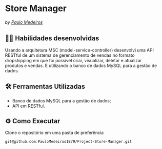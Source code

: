 # Store Manager
###### by _[Paulo Medeiros](https://www.linkedin.com/in/paulo-medeiros-dev1879/)_

## :man_technologist: Habilidades desenvolvidas

Usando a arquitetura MSC (model-service-controller) desenvolvi uma API RESTful de um sistema de gerenciamento de vendas no formato dropshipping em que foi possível criar, visualizar, deletar e atualizar produtos e vendas. E utilizando o banco de dados MySQL para a gestão de dados.

## :hammer_and_wrench: Ferramentas Utilizadas

* Banco de dados MySQL para a gestão de dados;
* API em RESTful.

## ⚙️ Como Executar
Clone o repositório em uma pasta de preferência

```
git@github.com:PauloMedeiros1879/Project-Store-Manager.git
```
